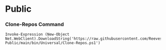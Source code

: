 # Public

### Clone-Repos Command
```
Invoke-Expression (New-Object Net.WebClient).DownloadString('https://raw.githubusercontent.com/ReevesA1/A1-Public/main/bin/Universal/Clone-Repos.ps1')
```